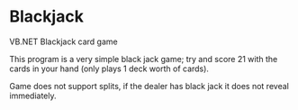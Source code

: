 # Blackjack
VB.NET Blackjack card game

This program is a very simple black jack game; try and score 21 with the cards in your hand (only plays 1 deck worth of cards).

Game does not support splits, if the dealer has black jack it does not reveal immediately.
